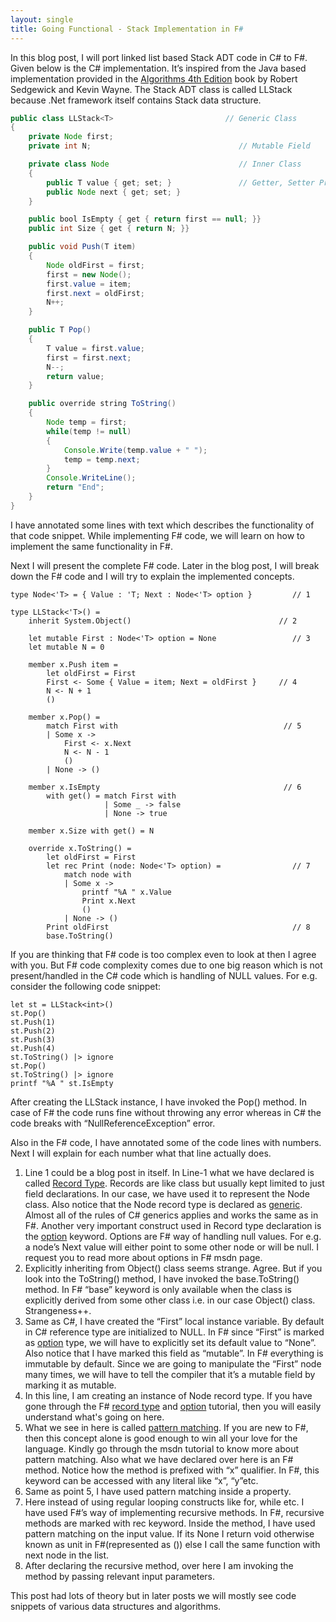 ```yaml
---
layout: single
title: Going Functional - Stack Implementation in F#
---
```

In this blog post, I will port linked list based Stack ADT code in C# to F#. Given below is the C# implementation. It’s inspired from the Java based implementation provided in the [Algorithms 4th Edition](http://algs4.cs.princeton.edu/home/) book by Robert Sedgewick and Kevin Wayne. The Stack ADT class is called LLStack because .Net framework itself contains Stack data structure.

```java
public class LLStack<T>                         // Generic Class
{
    private Node first;
    private int N;                                 // Mutable Field

    private class Node                             // Inner Class
    {
        public T value { get; set; }               // Getter, Setter Properties
        public Node next { get; set; }
    }

    public bool IsEmpty { get { return first == null; }} 
    public int Size { get { return N; }}

    public void Push(T item) 
    {
        Node oldFirst = first;
        first = new Node();        
        first.value = item;
        first.next = oldFirst;
        N++;
    }

    public T Pop()
    {
        T value = first.value;
        first = first.next;
        N--;
        return value;
    }

    public override string ToString()
    {
        Node temp = first;
        while(temp != null)
        {
            Console.Write(temp.value + " ");
            temp = temp.next;
        }
        Console.WriteLine();
        return "End";
    }
}
```

I have annotated some lines with text which describes the functionality of that code snippet. While implementing F# code, we will learn on how to implement the same functionality in F#.

Next I will present the complete F# code. Later in the blog post, I will break down the F# code and I will try to explain the implemented concepts.

```
type Node<'T> = { Value : 'T; Next : Node<'T> option }         // 1

type LLStack<'T>() =
    inherit System.Object()                                 // 2

    let mutable First : Node<'T> option = None                 // 3
    let mutable N = 0

    member x.Push item =
        let oldFirst = First
        First <- Some { Value = item; Next = oldFirst }     // 4
        N <- N + 1
        () 

    member x.Pop() =
        match First with                                     // 5
        | Some x -> 
            First <- x.Next
            N <- N - 1
            ()
        | None -> ()

    member x.IsEmpty                                         // 6
        with get() = match First with
                     | Some _ -> false
                     | None -> true

    member x.Size with get() = N

    override x.ToString() =
        let oldFirst = First
        let rec Print (node: Node<'T> option) =                // 7
            match node with
            | Some x -> 
                printf "%A " x.Value
                Print x.Next
                ()
            | None -> ()
        Print oldFirst                                         // 8
        base.ToString()
```

If you are thinking that F# code is too complex even to look at then I agree with you. But F# code complexity comes due to one big reason which is not present/handled in the C# code which is handling of NULL values. For e.g. consider the following code snippet:

```
let st = LLStack<int>()
st.Pop()
st.Push(1)
st.Push(2)
st.Push(3)
st.Push(4)
st.ToString() |> ignore
st.Pop()
st.ToString() |> ignore
printf "%A " st.IsEmpty
```

After creating the LLStack instance, I have invoked the Pop() method. In case of F# the code runs fine without throwing any error whereas in C# the code breaks with “NullReferenceException” error.

Also in the F# code, I have annotated some of the code lines with numbers. Next I will explain for each number what that line actually does.

1.  Line 1 could be a blog post in itself. In Line-1 what we have declared is called [Record Type](https://msdn.microsoft.com/en-us/library/dd233184.aspx?f=255&MSPPError=-2147217396). Records are like class but usually kept limited to just field declarations. In our case, we have used it to represent the Node class. Also notice that the Node record type is declared as [generic](https://msdn.microsoft.com/en-us/library/dd233215.aspx). Almost all of the rules of C# generics applies and works the same as in F#. Another very important construct used in Record type declaration is the [option](https://msdn.microsoft.com/en-us/library/dd233245.aspx) keyword. Options are F# way of handling null values. For e.g. a node’s Next value will either point to some other node or will be null. I request you to read more about options in F# msdn page.
2.  Explicitly inheriting from Object() class seems strange. Agree. But if you look into the ToString() method, I have invoked the base.ToString() method. In F# “base” keyword is only available when the class is explicitly derived from some other class i.e. in our case Object() class. Strangeness++.
3.  Same as C#, I have created the “First” local instance variable. By default in C# reference type are initialized to NULL. In F# since “First” is marked as [option](https://msdn.microsoft.com/en-us/library/dd233245.aspx) type, we will have to explicitly set its default value to “None”. Also notice that I have marked this field as “mutable”. In F# everything is immutable by default. Since we are going to manipulate the “First” node many times, we will have to tell the compiler that it’s a mutable field by marking it as mutable.
4.  In this line, I am creating an instance of Node record type. If you have gone through the F# [record type](https://msdn.microsoft.com/en-us/library/dd233184.aspx?f=255&MSPPError=-2147217396) and [option](https://msdn.microsoft.com/en-us/library/dd233245.aspx) tutorial, then you will easily understand what's going on here.
5.  What we see in here is called [pattern matching](https://msdn.microsoft.com/en-us/library/dd547125.aspx). If you are new to F#, then this concept alone is good enough to win all your love for the language. Kindly go through the msdn tutorial to know more about pattern matching. Also what we have declared over here is an F# method. Notice how the method is prefixed with “x” qualifier. In F#, this keyword can be accessed with any literal like “x”, “y”etc.
6.  Same as point 5, I have used pattern matching inside a property.
7.  Here instead of using regular looping constructs like for, while etc. I have used F#’s way of implementing recursive methods. In F#, recursive methods are marked with rec keyword. Inside the method, I have used pattern matching on the input value. If its None I return void otherwise known as unit in F#(represented as ()) else I call the same function with next node in the list.
8.  After declaring the recursive method, over here I am invoking the method by passing relevant input parameters.

This post had lots of theory but in later posts we will mostly see code snippets of various data structures and algorithms.